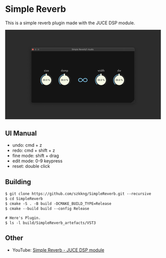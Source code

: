 # Simple Reverb

This is a simple reverb plugin made with the JUCE DSP module.

![SimpleReverb](/Resources/simple-reverb.png)

## UI Manual

- undo: cmd + z
- redo: cmd + shift + z
- fine mode: shift + drag
- edit mode: 0-9 keypress
- reset: double click

## Building

```
$ git clone https://github.com/szkkng/SimpleReverb.git --recursive
$ cd SimpleReverb
$ cmake -S . -B build -DCMAKE_BUILD_TYPE=Release
$ cmake --build build --config Release
```

```
# Here's Plugin.
$ ls -l build/SimpleReverb_artefacts/VST3
```

## Other

- YouTube: [Simple Reverb - JUCE DSP module](http://www.youtube.com/watch?v=jjTF3EwplWA)
